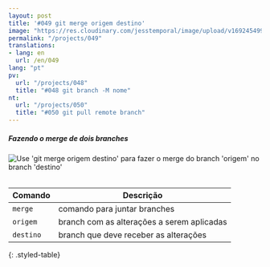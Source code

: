 ```yaml
---
layout: post
title: '#049 git merge origem destino'
image: "https://res.cloudinary.com/jesstemporal/image/upload/v1692454997/gitfichas/pt/049/049-thumbnail_wqcvx0.jpg"
permalink: "/projects/049"
translations:
- lang: en
  url: /en/049
lang: "pt"
pv:
  url: "/projects/048"
  title: "#048 git branch -M nome"
nt:
  url: "/projects/050"
  title: "#050 git pull remote branch"
---
```

##### Fazendo o merge de dois branches

<img alt="Use 'git merge origem destino' para fazer o merge do branch 'origem' no branch 'destino'" src="https://res.cloudinary.com/jesstemporal/image/upload/v1692454997/gitfichas/pt/049/049-full_fubkwr.jpg"><br><br>

| Comando | Descrição |
|---------|-----------|
| `merge` | comando para juntar branches |
| `origem` | branch com as alterações a serem aplicadas |
| `destino` | branch que deve receber as alterações |
{: .styled-table}

<!--
<br>

Leia mais sobre esse comando no blog post a seguir:

<a href="https://jtemporal.com/desfazendo-o-ultimo-commit-e-reaproveitando-a-mensagem/">
  <strong>Desfazendo o último commit e mantendo as alterações para um próximo commit</strong>
</a>
-->
